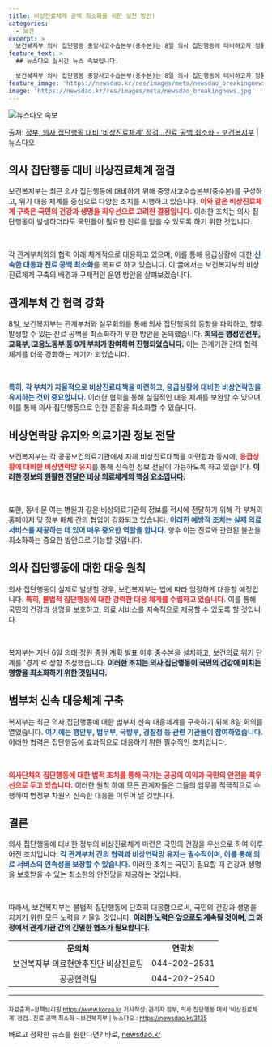 ```yaml
---
title: 비상진료체계 공백 최소화를 위한 실천 방안!
categories:
  - 보건
excerpt: >
  보건복지부 의사 집단행동 중앙사고수습본부(중수본)는 8일 의사 집단행동에 대비하고자 정통령 중앙비상진료상황실…
feature_text: >
  ## 뉴스다오 실시간 뉴스 속보입니다.

  보건복지부 의사 집단행동 중앙사고수습본부(중수본)는 8일 의사 집단행동에 대비하고자 정통령 중앙비상진료상황실…
feature_image: 'https://newsdao.kr/res/images/meta/newsdao_breakingnews.jpg'
image: 'https://newsdao.kr/res/images/meta/newsdao_breakingnews.jpg'
---
```


![뉴스다오 속보](https://newsdao.kr/res/images/meta/newsdao_breakingnews.jpg)

<p>출처: <a href="https://newsdao.kr/3135" rel="dofollow">정부, 의사 집단행동 대비 ‘비상진료체계’ 점검…진료 공백 최소화 - 보건복지부</a> | 뉴스다오</p>

<h2 data-ke-size="size26">의사 집단행동 대비 비상진료체계 점검</h2>

<p data-ke-size="size16"></p>

보건복지부는 최근 의사 집단행동에 대비하기 위해 중앙사고수습본부(중수본)를 구성하고, 위기 대응 체계를 중심으로 다양한 조치를 시행하고 있습니다. <b><span style="color: #ee2323;">이와 같은 비상진료체계 구축은 국민의 건강과 생명을 최우선으로 고려한 결정입니다.</span></b> 이러한 조치는 의사 집단행동이 발생하더라도 국민들이 필요한 진료를 받을 수 있도록 하기 위한 것입니다. 

<p data-ke-size="size16">&nbsp;</p>

각 관계부처와의 협력 아래 체계적으로 대응하고 있으며, 이를 통해 응급상황에 대한 <b><span style="color: #1a5490;">신속한 대응과 진료 공백 최소화</span></b>를 목표로 하고 있습니다. 이 글에서는 보건복지부의 비상진료체계 구축의 배경과 구체적인 운영 방안을 살펴보겠습니다.

<h2 data-ke-size="size26">관계부처 간 협력 강화</h2>

<p data-ke-size="size16"></p>

8일, 보건복지부는 관계부처와 실무회의를 통해 의사 집단행동의 동향을 파악하고, 향후 발생할 수 있는 진료 공백을 최소화하기 위한 방안을 논의했습니다. <b><span style="background-color: #21538527;">회의는 행정안전부, 교육부, 고용노동부 등 9개 부처가 참여하여 진행되었습니다.</span></b> 이는 관계기관 간의 협력 체계를 더욱 강화하는 계기가 되었습니다. 

<p data-ke-size="size16">&nbsp;</p>

<b><span style="color: #1a5490;">특히, 각 부처가 자율적으로 비상진료대책을 마련하고, 응급상황에 대비한 비상연락망을 유지하는 것이 중요합니다.</span></b> 이러한 협력을 통해 실질적인 대응 체계를 보완할 수 있으며, 이를 통해 의사 집단행동으로 인한 혼잡을 최소화할 수 있습니다.

<h2 data-ke-size="size26">비상연락망 유지와 의료기관 정보 전달</h2>

<p data-ke-size="size16"></p>

보건복지부는 각 공공보건의료기관에서 자체 비상진료대책을 마련함과 동시에, <b><span style="color: #ee2323;">응급상황에 대비한 비상연락망 유지</span></b>를 통해 신속한 정보 전달이 가능하도록 하고 있습니다. <b><span style="background-color: #21538527;">이러한 정보의 원활한 전달은 비상 의료체계의 핵심 요소입니다.</span></b>

<p data-ke-size="size16">&nbsp;</p>

또한, 동네 문 여는 병원과 같은 비상의료기관의 정보를 적시에 전달하기 위해 각 부처의 홈페이지 및 정부 매체 간의 협업이 강화되고 있습니다. <b><span style="color: #1a5490;">이러한 예방적 조치는 실제 의료 서비스를 제공하는 데 있어 매우 중요한 역할을 합니다.</span></b> 향후 이는 진료와 관련된 불편을 최소화하는 중요한 방안으로 기능할 것입니다.

<h2 data-ke-size="size26">의사 집단행동에 대한 대응 원칙</h2>

<p data-ke-size="size16"></p>

의사 집단행동이 실제로 발생할 경우, 보건복지부는 법에 따라 엄정하게 대응할 예정입니다. <b><span style="color: #ee2323;">특히, 불법적 집단행동에 대한 강력한 대응 체계를 수립하고 있습니다.</span></b> 이를 통해 국민의 건강과 생명을 보호하고, 의료 서비스를 지속적으로 제공할 수 있도록 할 것입니다.

<p data-ke-size="size16">&nbsp;</p>

복지부는 지난 6일 의대 정원 증원 계획 발표 이후 중수본을 설치하고, 보건의료 위기 단계를 '경계'로 상향 조정했습니다. <b><span style="background-color: #21538527;">이러한 조치는 의사 집단행동이 국민의 건강에 미치는 영향을 최소화하기 위한 것입니다.</span></b> 

<h2 data-ke-size="size26">범부처 신속 대응체계 구축</h2>

<p data-ke-size="size16"></p>

복지부는 최근 의사 집단행동에 대한 범부처 신속 대응체계를 구축하기 위해 8일 회의를 열었습니다. <b><span style="color: #1a5490;">여기에는 행안부, 법무부, 국방부, 경찰청 등 관련 기관들이 참여하였습니다.</span></b> 이러한 협력은 집단행동에 효과적으로 대응하기 위한 필수적인 조치입니다. 

<p data-ke-size="size16">&nbsp;</p>

<b><span style="color: #ee2323;">의사단체의 집단행동에 대한 법적 조치를 통해 국가는 공공의 이익과 국민의 안전을 최우선으로 두고 있습니다.</span></b> 이러한 원칙 하에 모든 관계자들은 그들의 임무를 적극적으로 수행하여 범정부 차원의 신속한 대응을 이루어 낼 것입니다. 

<h2 data-ke-size="size26">결론</h2>

<p data-ke-size="size16"></p>

의사 집단행동에 대비한 정부의 비상진료체계 마련은 국민의 건강을 우선으로 하여 이루어진 조치입니다. <b><span style="color: #1a5490;">각 관계부처 간의 협력과 비상연락망 유지는 필수적이며, 이를 통해 의료 서비스의 연속성을 보장할 수 있습니다.</span></b> 이러한 조치는 국민이 필요할 때 건강과 생명을 보호받을 수 있는 최소한의 안전망을 제공하는 것입니다. 

<p data-ke-size="size16">&nbsp;</p>

따라서, 보건복지부는 불법적 집단행동에 단호히 대응함으로써, 국민의 건강과 생명을 지키기 위한 모든 노력을 기울일 것입니다. <b><span style="background-color: #21538527;">이러한 노력은 앞으로도 계속될 것이며, 그 과정에서 관계기관 간의 긴밀한 협조가 필요합니다.</span></b> 

<table style="width: 100%; border-collapse: collapse;">
<tr>
<td style="text-align: center; height: 17px;"><b>문의처</b></td>
<td style="text-align: center; height: 17px;"><b>연락처</b></td>
</tr>
<tr>
<td style="text-align: center; height: 17px;">보건복지부 의료현안추진단 비상진료팀</td>
<td style="text-align: center; height: 17px;">044-202-2531</td>
</tr>
<tr>
<td style="text-align: center; height: 17px;">공공협력팀</td>
<td style="text-align: center; height: 17px;">044-202-2540</td>
</tr>
</table>

<hr>

<sub>자료출처=정책브리핑 <a href="https://https://www.korea.kr">https://www.korea.kr</a></sub>
<sub>기사작성: 관리자 정부, 의사 집단행동 대비 ‘비상진료체계’ 점검…진료 공백 최소화 - 보건복지부 | 뉴스다오  : <a href="https://newsdao.kr/3135">https://newsdao.kr/3135</a></sub> 

빠르고 정확한 뉴스를 원한다면? 바로, <a href="https://newsdao.kr" rel="dofollow">newsdao.kr</a>


